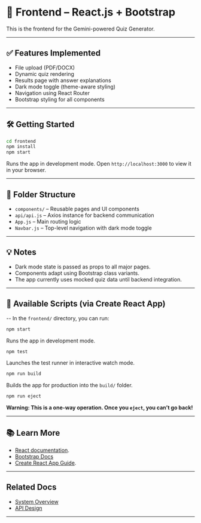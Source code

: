 # 🎨 Frontend – React.js + Bootstrap

This is the frontend for the Gemini-powered Quiz Generator.

---

## ✅ Features Implemented

- File upload (PDF/DOCX)
- Dynamic quiz rendering
- Results page with answer explanations
- Dark mode toggle (theme-aware styling)
- Navigation using React Router
- Bootstrap styling for all components

---

## 🛠️ Getting Started

```bash
cd frontend
npm install
npm start
```

Runs the app in development mode.
Open `http://localhost:3000` to view it in your browser.

---

## 📁 Folder Structure

- `components/` – Reusable pages and UI components
- `api/api.js` – Axios instance for backend communication
- `App.js` – Main routing logic
- `Navbar.js` – Top-level navigation with dark mode toggle

--- 

## 💡 Notes

- Dark mode state is passed as props to all major pages.
- Components adapt using Bootstrap class variants.
- The app currently uses mocked quiz data until backend integration.

---

## 🔧 Available Scripts (via Create React App)

-- In the `frontend/` directory, you can run:
```bash
npm start
```
Runs the app in development mode.
```bash
npm test
```
Launches the test runner in interactive watch mode.
```bash
npm run build
```
Builds the app for production into the `build/` folder.
```bash
npm run eject
```
**Warning: This is a one-way operation. Once you `eject`, you can’t go back!**

---

## 📚 Learn More

- [React documentation](https://reactjs.org/).
- [Bootstrap Docs](https://getbootstrap.com/)
- [Create React App Guide](https://facebook.github.io/create-react-app/docs/getting-started).

---

## Related Docs

- [System Overview](../docs/architecture/overview.md)
- [API Design](./architecture/api_design.md)

---